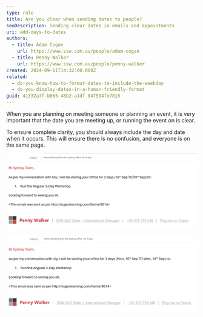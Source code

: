 ```yaml
---
type: rule
title: Are you clear when sending dates to people?
seoDescription: Sending clear dates in emails and appointments
uri: add-days-to-dates
authors:
  - title: Adam Cogan
    url: https://www.ssw.com.au/people/adam-cogan
  - title: Penny Walker
    url: https://www.ssw.com.au/people/penny-walker
created: 2024-09-11T14:32:00.000Z
related:
  - do-you-know-how-to-format-dates-to-include-the-weekday
  - do-you-display-dates-in-a-human-friendly-format
guid: 41332a7f-b065-48b2-a1df-847594fe7815
---
```


When you are planning on meeting someone or planning an event, it is very important that the date you are meeting up, or running the event on is clear.

<!--endintro-->

To ensure complete clarity, you should always include the day and date when it occurs. This will ensure there is no confusion, and everyone is on the same page.

![❌ Bad Example: the team know what dates you're coming, but not what days that correlates to](date-bad-example.jpg)

![✅ Good Example: The days are clearly visable, as well as the date, so the team know exactly when you're visting](date-good-example.jpg)
